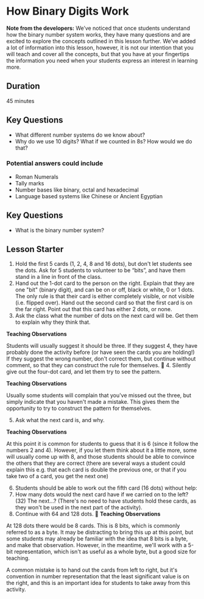 # How Binary Digits Work

**Note from the developers:**
We’ve noticed that once students understand how the binary number system works, they have many questions and are excited to explore the concepts outlined in this lesson further. We’ve added a lot of information into this lesson, however, it is not our intention that you will teach and cover all the concepts, but that you have at your fingertips the information you need when your students express an interest in learning more.

## Duration

45 minutes

## Key Questions

- What different number systems do we know about?
- Why do we use 10 digits? What if we counted in 8s? How would we do that?

### Potential answers could include

- Roman Numerals
- Tally marks
- Number bases like binary, octal and hexadecimal
- Language based systems like Chinese or Ancient Egyptian

## Key Questions

- What is the binary number system?

## Lesson Starter

1. Hold the first 5 cards (1, 2, 4, 8 and 16 dots), but don't let students see the dots. Ask for 5 students to volunteer to be “bits”, and have them stand in a line in front of the class.
2. Hand out the 1-dot card to the person on the right. Explain that they are one "bit" (binary digit), and can be on or off, black or white, 0 or 1 dots. The only rule is that their card is either completely visible, or not visible (i.e. flipped over). Hand out the second card so that the first card is on the far right. Point out that this card has either 2 dots, or none.
3. Ask the class what the number of dots on the next card will be. Get them to explain why they think that.

**Teaching Observations**

Students will usually suggest it should be three. If they suggest 4, they have probably done the activity before (or have seen the cards you are holding!) If they suggest the wrong number, don't correct them, but continue without comment, so that they can construct the rule for themselves.

4. Silently give out the four-dot card, and let them try to see the pattern.

**Teaching Observations**

Usually some students will complain that you've missed out the three, but simply indicate that you haven't made a mistake. This gives them the opportunity to try to construct the pattern for themselves.

5. Ask what the next card is, and why.

**Teaching Observations**

At this point it is common for students to guess that it is 6 (since it follow the numbers 2 and 4). However, if you let them think about it a little more, some will usually come up with 8, and those students should be able to convince the others that they are correct (there are several ways a student could explain this e.g. that each card is double the previous one, or that if you take two of a card, you get the next one)

6. Students should be able to work out the fifth card (16 dots) without help:
7. How many dots would the next card have if we carried on to the left? (32) The next...? (There's no need to have students hold these cards, as they won't be used in the next part of the activity).
8. Continue with 64 and 128 dots.

**Teaching Observations**

At 128 dots there would be 8 cards. This is 8 bits, which is commonly referred to as a byte. It may be distracting to bring this up at this point, but some students may already be familiar with the idea that 8 bits is a byte, and make that observation. However, in the meantime, we'll work with a 5-bit representation, which isn't as useful as a whole byte, but a good size for teaching.

A common mistake is to hand out the cards from left to right, but it's convention in number representation that the least significant value is on the right, and this is an important idea for students to take away from this activity.
